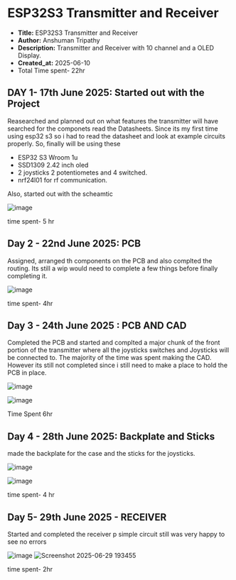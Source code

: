 # ESP32S3 Transmitter and Receiver
- **Title:** ESP32S3 Transmitter and Receiver
- **Author:** Anshuman Tripathy
- **Description:** Transmitter and Receiver with 10 channel and a OLED Display.
- **Created_at:** 2025-06-10
- Total Time spent- 22hr

## **DAY 1- 17th June 2025: Started out with the Project**

Reasearched and planned out on what features the transmitter will have searched for the componets read the Datasheets. Since its my first time using esp32 s3 so i had to read the datasheet and look at example circuits properly. So, finally will be using these
- ESP32 S3 Wroom 1u
- SSD1309 2.42 inch oled
- 2 joysticks 2 potentiometes and 4 switched.
- nrf24l01 for rf communication.


Also, started out with the scheamtic 

![image](https://github.com/user-attachments/assets/089a61a7-1538-48f8-8a25-32b5308424fc)

time spent- 5 hr

## **Day 2 - 22nd June 2025: PCB**

Assigned, arranged th components on the PCB and also complted the routing. Its still a wip would need to complete a few things before finally completing it.

![image](https://github.com/user-attachments/assets/f8bbc11c-ec4d-49e3-911d-2026bd4fb890)

time spent- 4hr 

## **Day 3 - 24th June 2025 : PCB AND CAD**

Completed the PCB and started and complted a major chunk of the front portion of the transmitter where all the joysticks switches and Joysticks will be connected to.
The majority of the time was spent making the CAD. However its still not completed since i still need to make a place to hold the PCB in place.

![image](https://github.com/user-attachments/assets/2098f867-ff02-40c2-87c4-d50bd16ddf60)

![image](https://github.com/user-attachments/assets/d8307f23-5534-47e2-a6e7-c3d44604a6f6)

Time Spent 6hr

## **Day 4 - 28th June 2025: Backplate and Sticks**

made the backplate for the case and the sticks for the joysticks.

![image](https://github.com/user-attachments/assets/a728b6c2-59c3-40f1-b202-e30c7e8dd2b2)

![image](https://github.com/user-attachments/assets/758139fa-a30d-403a-9d7a-7915382e9990)

time spent- 4 hr

## **Day 5- 29th June 2025 - RECEIVER**

Started and completed the receiver p simple circuit still was very happy to see no errors 

![image](https://github.com/user-attachments/assets/2f46c668-ff0d-438b-ab19-912112501710)
![Screenshot 2025-06-29 193455](https://github.com/user-attachments/assets/188cc9fb-2d91-4c0e-80a2-68ca26b91226)

time spent- 2hr
